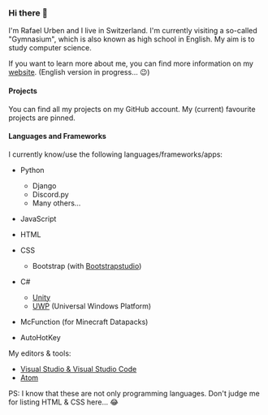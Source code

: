 ### Hi there 👋

I'm Rafael Urben and I live in Switzerland. I'm currently visiting a so-called "Gymnasium", which is also known as high school in English. 
My aim is to study computer science.

If you want to learn more about me, you can find more information on my [website](https://rafaelurben.ch). (English version in progress... 😉)

#### Projects

You can find all my projects on my GitHub account. My (current) favourite projects are pinned.

#### Languages and Frameworks

I currently know/use the following languages/frameworks/apps:

- Python
  - Django
  - Discord.py
  - Many others...
- JavaScript
- HTML
- CSS
  - Bootstrap (with [Bootstrapstudio](https://bootstrapstudio.io))
- C# 
  - [Unity](https://unity.com)
  - [UWP](https://visualstudio.microsoft.com/vs/features/universal-windows-platform/) (Universal Windows Platform)

- McFunction (for Minecraft Datapacks)
- AutoHotKey

My editors & tools:

- [Visual Studio & Visual Studio Code](https://visualstudio.microsoft.com/)
- [Atom](https://atom.io)
  

PS: I know that these are not only programming languages. Don't judge me for listing HTML & CSS here... 😂
